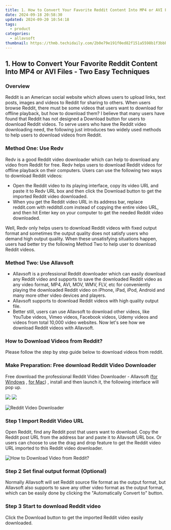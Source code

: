 ```yaml
---
title: 1. How to Convert Your Favorite Reddit Content Into MP4 or AVI Files - Two Easy Techniques
date: 2024-09-18 20:58:30
updated: 2024-09-20 10:54:18
tags:
  - product
categories:
  - allavsoft
thumbnail: https://thmb.techidaily.com/2b0e79e191f0ed82f151a5598b1f3bbb7dbdcce948e1ec31321e7ff03bc36bee.jpg
---
```


## 1. How to Convert Your Favorite Reddit Content Into MP4 or AVI Files - Two Easy Techniques

### Overview

Reddit is an American social website which allows users to upload links, text posts, images and videos to Reddit for sharing to others. When users browse Reddit, there must be some videos that users want to download for offline playback, but how to download them? I believe that many users have found that Reddit has not designed a Download button for users to download Reddit videos. To serve users who have the Reddit video downloading need, the following just introduces two widely used methods to help users to download videos from Reddit.

### Method One: Use Redv

Redv is a good Reddit video downloader which can help to download any video from Reddit for free. Redv helps users to download Reddit videos for offline playback on their computers. Users can use the following two ways to download Reddit videos:

* Open the Reddit video to its playing interface, copy its video URL and paste it to Redv URL box and then click the Download button to get the imported Reddit video downloaded.
* When you get the Reddit video URL in its address bar, replace reddit.com with redditdl.com instead of copying the entire video URL, and then hit Enter key on your computer to get the needed Reddit video downloaded.

Well, Redv only helps users to download Reddit videos with fixed output format and sometimes the output quality does not satisfy users who demand high output quality. When these unsatisfying situations happen, users had better try the following Method Two to help user to download Reddit videos.

### Method Two: Use Allavsoft

* Allavsoft is a professional Reddit downloader which can easily download any Reddit video and supports to save the downloaded Reddit video as any video format, MP4, AVI, MOV, WMV, FLV, etc for conveniently playing the downloaded Reddit video on iPhone, iPad, iPod, Android and many more other video devices and players.
* Allavsoft supports to download Reddit videos with high quality output file.
* Better still, users can use Allavsoft to download other videos, like YouTube videos, Vimeo videos, Facebook videos, Udemy videos and videos from total 10,000 video websites. Now let's see how we download Reddit videos with Allavsoft.

### How to Download Videos from Reddit?

Please follow the step by step guide below to download videos from reddit.

### Make Preparation: Free download Reddit Video Downloader

Free download the professional Reddit Video Downloader - Allavsoft ([for Windows](https://tools.techidaily.com/allavsoft/products/) , [for Mac](https://tools.techidaily.com/allavsoft/products/)) , install and then launch it, the following interface will pop up.

[![](https://www.allavsoft.com/how-to/../images/how-to/free-download-win.jpg)](https://tools.techidaily.com/allavsoft/products/) [![](https://www.allavsoft.com/how-to/../images/how-to/free-download-mac.jpg)](https://tools.techidaily.com/allavsoft/products/)

![Reddit Video Downloader](https://www.allavsoft.com/how-to/../images/allavsoft/screen-shot-600.jpg)

### Step 1 Import Reddit Video URL

Open Reddit, find any Reddit post that users want to download. Copy the Reddit post URL from the address bar and paste it to Allavsoft URL box. Or users can choose to use the drag and drop feature to get the Reddit video URL imported to this Reddit video downloader.

![How to Download Video from Reddit?](https://www.allavsoft.com/how-to/../images/how-to/download-rtmp-video/download-rtmp-video.jpg)

### Step 2 Set final output format (Optional)

Normally Allavsoft will set Reddit source file format as the output format, but Allavsoft also supports to save any other video format as the output format, which can be easily done by clicking the "Automatically Convert to" button.

### Step 3 Start to download Reddit video

Click the Download button to get the imported Reddit video easily downloaded.

<ins class="adsbygoogle"
     style="display:block"
     data-ad-format="autorelaxed"
     data-ad-client="ca-pub-7571918770474297"
     data-ad-slot="1223367746"></ins>



<ins class="adsbygoogle"
     style="display:block"
     data-ad-client="ca-pub-7571918770474297"
     data-ad-slot="8358498916"
     data-ad-format="auto"
     data-full-width-responsive="true"></ins>

